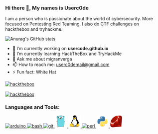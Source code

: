 ### Hi there 👋, My names is Userc0de

I am a person who is passionate about the world of cybersecurity. More focused on Pentesting Red Teaming. I also do CTF challenges on hackthebox and tryhackme. 

![Anurag's GitHub stats](https://github-readme-stats.vercel.app/api?username=userc0de&show_icons=true&theme=radical)

- 🔭 I’m currently working on **usercode.github.io** 
- 🌱 I’m currently learning HackTheBox and TryHackMe 
- 💬 Ask me about migranverga 
- 📫 How to reach me: userc0demail@gmail.com 
- ⚡ Fun fact: White Hat 

<a href="https://www.hackthebox.com/home/users/profile/419310" target="blank"><img align="center" src="https://silofy.gallerycdn.vsassets.io/extensions/silofy/hackthebox/0.2.8/1586357939010/Microsoft.VisualStudio.Services.Icons.Default" alt="hackthebox" height="40" width="40" /></a>

<a href="https://tryhackme.com/p/Mijoy" target="blank"><img align="center" src="https://tryhackme-images.s3.amazonaws.com/room-icons/e75903ecb45ecd77c5635918f87e1a08.png" alt="hackthebox" height="40" width="40" /></a>

<h3 align="left">Languages and Tools:</h3>
<p align="left"> <a href="https://www.arduino.cc/" target="_blank" rel="noreferrer"> <img src="https://cdn.worldvectorlogo.com/logos/arduino-1.svg" alt="arduino" width="40" height="40"/> </a> <a href="https://www.gnu.org/software/bash/" target="_blank" rel="noreferrer"> <img src="https://www.vectorlogo.zone/logos/gnu_bash/gnu_bash-icon.svg" alt="bash" width="40" height="40"/> </a> <a href="https://git-scm.com/" target="_blank" rel="noreferrer"> <img src="https://www.vectorlogo.zone/logos/git-scm/git-scm-icon.svg" alt="git" width="40" height="40"/> </a> <a href="https://golang.org" target="_blank" rel="noreferrer"> <img src="https://raw.githubusercontent.com/devicons/devicon/master/icons/go/go-original.svg" alt="go" width="40" height="40"/> </a> <a href="https://www.linux.org/" target="_blank" rel="noreferrer"> <img src="https://raw.githubusercontent.com/devicons/devicon/master/icons/linux/linux-original.svg" alt="linux" width="40" height="40"/> </a> <a href="https://www.perl.org/" target="_blank" rel="noreferrer"> <img src="https://api.iconify.design/logos-perl.svg" alt="perl" width="40" height="40"/> </a> <a href="https://www.python.org" target="_blank" rel="noreferrer"> <img src="https://raw.githubusercontent.com/devicons/devicon/master/icons/python/python-original.svg" alt="python" width="40" height="40"/> </a> <a href="https://www.ruby-lang.org/en/" target="_blank" rel="noreferrer"> <img src="https://raw.githubusercontent.com/devicons/devicon/master/icons/ruby/ruby-original.svg" alt="ruby" width="40" height="40"/> </a> </p>

